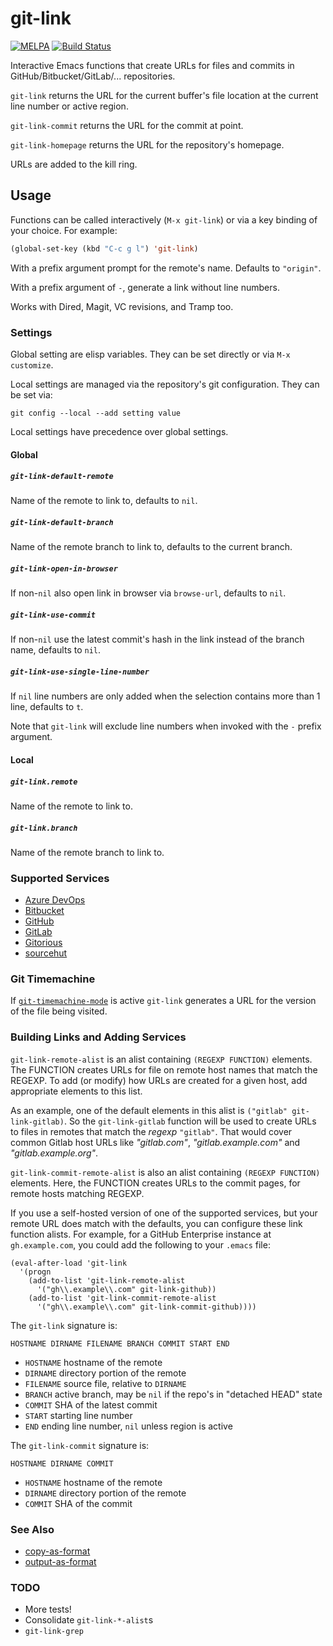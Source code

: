 # git-link

[![MELPA](http://melpa.org/packages/git-link-badge.svg)](http://melpa.org/#/git-link)
[![Build Status](https://travis-ci.org/sshaw/git-link.svg?branch=master)](https://travis-ci.org/sshaw/git-link)

Interactive Emacs functions that create URLs for files and commits in GitHub/Bitbucket/GitLab/... repositories.

`git-link` returns the URL for the current buffer's file location at the current line number or active region.

`git-link-commit` returns the URL for the commit at point.

`git-link-homepage` returns the URL for the repository's homepage.

URLs are added to the kill ring.

## Usage

Functions can be called interactively (`M-x git-link`) or via a key binding of your choice. For example:
```el
(global-set-key (kbd "C-c g l") 'git-link)
```

With a prefix argument prompt for the remote's name. Defaults to `"origin"`.

With a prefix argument of `-`, generate a link without line numbers.

Works with Dired, Magit, VC revisions, and Tramp too.

### Settings

Global setting are elisp variables. They can be set directly or via `M-x customize`.

Local settings are managed via the repository's git configuration. They can be set via:

```
git config --local --add setting value
```

Local settings have precedence over global settings.

#### Global

##### `git-link-default-remote`

Name of the remote to link to, defaults to `nil`.

##### `git-link-default-branch`

Name of the remote branch to link to, defaults to the current branch.

##### `git-link-open-in-browser`

If non-`nil` also open link in browser via `browse-url`, defaults to `nil`.

##### `git-link-use-commit`

If non-`nil` use the latest commit's hash in the link instead of the branch name, defaults to `nil`.

##### `git-link-use-single-line-number`

If `nil` line numbers are only added when the selection contains more than 1 line, defaults to `t`.

Note that `git-link` will exclude line numbers when invoked with the `-` prefix argument.

#### Local

##### `git-link.remote`

Name of the remote to link to.

##### `git-link.branch`

Name of the remote branch to link to.

### Supported Services

* [Azure DevOps](https://azure.microsoft.com/en-us/services/devops/)
* [Bitbucket](http://bitbucket.com)
* [GitHub](http://github.com)
* [GitLab](https://gitlab.com)
* [Gitorious](http://gitorious.org)
* [sourcehut](https://sourcehut.org)

### Git Timemachine

If [`git-timemachine-mode`](https://gitlab.com/pidu/git-timemachine)
is active `git-link` generates a URL for the version of the file being
visited.

### Building Links and Adding Services

`git-link-remote-alist` is an alist containing `(REGEXP FUNCTION)`
elements. The FUNCTION creates URLs for file on remote host names that
match the REGEXP. To add (or modify) how URLs are created for a given
host, add appropriate elements to this list.

As an example, one of the default elements in this alist is
`("gitlab" git-link-gitlab)`. So the `git-link-gitlab` function
will be used to create URLs to files in remotes that match the
*regexp* `"gitlab"`.  That would cover common Gitlab host URLs like
*"gitlab.com"*, *"gitlab.example.com"* and *"gitlab.example.org"*.

`git-link-commit-remote-alist` is also an alist containing `(REGEXP
FUNCTION)` elements. Here, the FUNCTION creates URLs to the commit
pages, for remote hosts matching REGEXP.

If you use a self-hosted version of one of the supported services, but
your remote URL does match with the defaults, you can configure these
link function alists.  For example, for a GitHub Enterprise instance
at `gh.example.com`, you could add the following to your `.emacs`
file:

    (eval-after-load 'git-link
      '(progn
        (add-to-list 'git-link-remote-alist
          '("gh\\.example\\.com" git-link-github))
        (add-to-list 'git-link-commit-remote-alist
          '("gh\\.example\\.com" git-link-commit-github))))

The `git-link` signature is:

`HOSTNAME DIRNAME FILENAME BRANCH COMMIT START END`

* `HOSTNAME` hostname of the remote
* `DIRNAME` directory portion of the remote
* `FILENAME` source file, relative to `DIRNAME`
* `BRANCH` active branch, may be `nil` if the repo's in "detached HEAD" state
* `COMMIT` SHA of the latest commit
* `START` starting line number
* `END`  ending line number, `nil` unless region is active

The `git-link-commit` signature is:

`HOSTNAME DIRNAME COMMIT`

* `HOSTNAME` hostname of the remote
* `DIRNAME` directory portion of the remote
* `COMMIT` SHA of the commit

### See Also

* [copy-as-format](https://github.com/sshaw/copy-as-format)
* [output-as-format](https://github.com/sshaw/output-as-format)

### TODO

* More tests!
* Consolidate `git-link-*-alist`s
* `git-link-grep`
